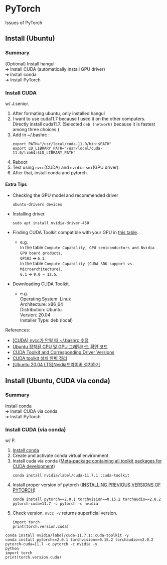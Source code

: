 # PyTorch
Issues of PyTorch


## Install (Ubuntu)
### Summary
(Optional) Install hangul    
➔ Install CUDA (automatically install GPU driver)    
➔ Install conda    
➔ Install PyTorch

### Install CUDA

w/ J.senior.    
1. After formating ubuntu, only installed hangul    
2. I want to use cuda11.7 because I used it on the other computers.    
Directly install cuda11.7. (Selected `deb (network)` because it is fastest among three choices.)     
3. Add in ~/.bashrc :
    ```
    export PATH="/usr/local/cuda-11.0/bin:$PATH"
    export LD_LIBRARY_PATH="/usr/local/cuda-11.0/lib64:$LD_LIBRARY_PATH"
    ```
4. Reboot    
5. Test using `nvcc`(CUDA) and `nvidia-smi`(GPU driver).    
6. After that, install conda and pytorch.    



#### Extra Tips

* Checking the GPU model and recommended driver
    ```
    ubuntu-drivers devices
    ```
* Installing driver.
    ```
    sudo apt install nvidia-driver-450
    ```

* Finding CUDA Toolkit compatible with your GPU in [this table](https://en.wikipedia.org/wiki/CUDA).    
    * e.g.    
    In the table `Compute Capability, GPU semiconductors and Nvidia GPU board products`,    
    `GP102` ➔ `6.1`.    
    In the table `Compute Capability (CUDA SDK support vs. Microarchitecture)`,    
    `6.1` -> `9.0 ~ 12.5`.
* Downloading CUDA Toolkit.    
    * e.g.    
    Operating System: Linux    
    Architecture: x86_64    
    Distribution: Ubuntu    
    Version: 20.04    
    Installer Type: deb (local)    


References:    
* [[CUDA] nvcc가 안될 때 ~/.bashrc 수정](https://yoonchang.tistory.com/27)    
* [Ubuntu 장착된 CPU 및 GPU 그래픽카드 확인 코드](https://nuggy875.tistory.com/30#google_vignette)    
* [CUDA Toolkit and Corresponding Driver Versions](https://docs.nvidia.com/cuda/cuda-toolkit-release-notes/index.html#id4)    
* [CUDA toolkit 설치 완벽 정리](https://velog.io/@jk01019/CUDA-toolkit-%EC%84%A4%EC%B9%98-%EC%99%84%EB%B2%BD-%EC%A0%95%EB%A6%AC)    
* [[Ubuntu 20.04 LTS]Nvidia드라이버 설치하기](https://pstudio411.tistory.com/entry/Ubuntu-2004-Nvidia%EB%93%9C%EB%9D%BC%EC%9D%B4%EB%B2%84-%EC%84%A4%EC%B9%98%ED%95%98%EA%B8%B0)    

## Install (Ubuntu, CUDA via conda)
### Summary
Install conda    
➔ Install CUDA via conda    
➔ Install PyTorch

### Install CUDA (via conda)
w/ P.
1. [Install conda](https://github.com/candi4/TroubleShooting/blob/main/Python/conda.md#install-ubuntu)
2. Create and activate conda virtual environment
3. Install cuda via conda ([Meta-package containing all toolkit packages for CUDA development](https://anaconda.org/nvidia/cuda-toolkit))
    ```shell
    conda install nvidia/label/cuda-11.7.1::cuda-toolkit
    ```
4. Install proper version of pytorch ([INSTALLING PREVIOUS VERSIONS OF PYTORCH](https://pytorch.org/get-started/previous-versions/))
    ```shell
    conda install pytorch==2.0.1 torchvision==0.15.2 torchaudio==2.0.2 pytorch-cuda=11.7 -c pytorch -c nvidia
    ```
5. Check version. `nvcc -V` returns superficial version.
    ```shell
    import torch
    print(torch.version.cuda)
    ```
```shell
conda install nvidia/label/cuda-11.7.1::cuda-toolkit -y
conda install pytorch==2.0.1 torchvision==0.15.2 torchaudio==2.0.2 pytorch-cuda=11.7 -c pytorch -c nvidia -y
python
import torch
print(torch.version.cuda)
```
